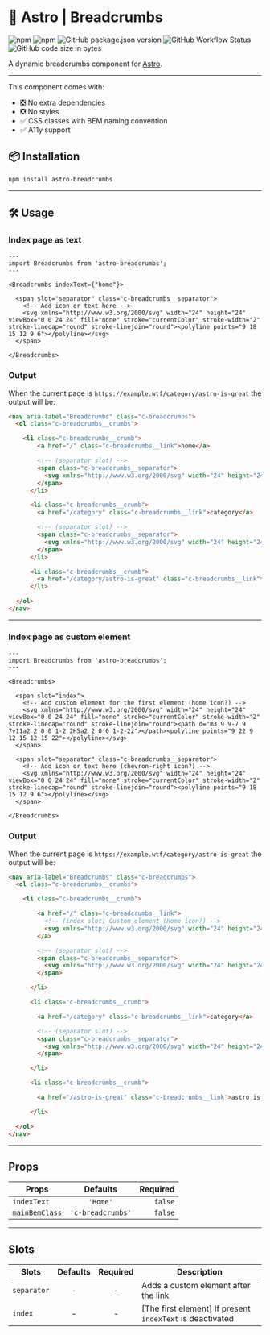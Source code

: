 # 🍞 Astro | Breadcrumbs

![npm](https://img.shields.io/npm/dm/astro-breadcrumbs?logo=npm&style=flat-square)
![npm](https://img.shields.io/npm/v/astro-breadcrumbs?logo=npm&style=flat-square)
![GitHub package.json version](https://img.shields.io/github/package-json/v/felix-berlin/astro-breadcrumbs?label=github&logo=github&style=flat-square)
![GitHub Workflow Status](https://img.shields.io/github/actions/workflow/status/felix-berlin/astro-breadcrumbs/release.yml?label=release&logo=github&style=flat-square)
![GitHub code size in bytes](https://img.shields.io/github/languages/code-size/felix-berlin/astro-breadcrumbs?style=flat-square&logo=github)

A dynamic breadcrumbs component for [Astro](https://astro.build/).

---

This component comes with:

- ❎ No extra dependencies
- ❎ No styles
- ✅ CSS classes with BEM naming convention
- ✅ A11y support

## 📦 Installation

```bash
npm install astro-breadcrumbs
```

---

## 🛠️ Usage

### Index page as text

```astro
---
import Breadcrumbs from 'astro-breadcrumbs';
---

<Breadcrumbs indexText={"home"}>

  <span slot="separator" class="c-breadcrumbs__separator">
    <!-- Add icon or text here -->
    <svg xmlns="http://www.w3.org/2000/svg" width="24" height="24" viewBox="0 0 24 24" fill="none" stroke="currentColor" stroke-width="2" stroke-linecap="round" stroke-linejoin="round"><polyline points="9 18 15 12 9 6"></polyline></svg>
  </span>

</Breadcrumbs>

```

### Output

When the current page is `https://example.wtf/category/astro-is-great` the output will be:

```html
<nav aria-label="Breadcrumbs" class="c-breadcrumbs">
  <ol class="c-breadcrumbs__crumbs">

    <li class="c-breadcrumbs__crumb">
        <a href="/" class="c-breadcrumbs__link">home</a>

        <!-- (separator slot) -->
        <span class="c-breadcrumbs__separator">
          <svg xmlns="http://www.w3.org/2000/svg" width="24" height="24" viewBox="0 0 24 24" fill="none" stroke="currentColor" stroke-width="2" stroke-linecap="round" stroke-linejoin="round"><polyline points="9 18 15 12 9 6"></polyline></svg>
        </span>
      </li>

      <li class="c-breadcrumbs__crumb">
        <a href="/category" class="c-breadcrumbs__link">category</a>

        <!-- (separator slot) -->
        <span class="c-breadcrumbs__separator">
          <svg xmlns="http://www.w3.org/2000/svg" width="24" height="24" viewBox="0 0 24 24" fill="none" stroke="currentColor" stroke-width="2" stroke-linecap="round" stroke-linejoin="round"><polyline points="9 18 15 12 9 6"></polyline></svg>
        </span>
      </li>

      <li class="c-breadcrumbs__crumb">
        <a href="/category/astro-is-great" class="c-breadcrumbs__link">astro is great</a>
      </li>

  </ol>
</nav>
```

---

### Index page as custom element

```astro
---
import Breadcrumbs from 'astro-breadcrumbs';
---

<Breadcrumbs>

  <span slot="index">
    <!-- Add custom element for the first element (home icon?) -->
    <svg xmlns="http://www.w3.org/2000/svg" width="24" height="24" viewBox="0 0 24 24" fill="none" stroke="currentColor" stroke-width="2" stroke-linecap="round" stroke-linejoin="round"><path d="m3 9 9-7 9 7v11a2 2 0 0 1-2 2H5a2 2 0 0 1-2-2z"></path><polyline points="9 22 9 12 15 12 15 22"></polyline></svg>
  </span>

  <span slot="separator" class="c-breadcrumbs__separator">
    <!-- Add icon or text here (chevron-right icon?) -->
    <svg xmlns="http://www.w3.org/2000/svg" width="24" height="24" viewBox="0 0 24 24" fill="none" stroke="currentColor" stroke-width="2" stroke-linecap="round" stroke-linejoin="round"><polyline points="9 18 15 12 9 6"></polyline></svg>
  </span>

</Breadcrumbs>

```

### Output

When the current page is `https://example.wtf/category/astro-is-great` the output will be:

```html
<nav aria-label="Breadcrumbs" class="c-breadcrumbs">
  <ol class="c-breadcrumbs__crumbs">

    <li class="c-breadcrumbs__crumb">

        <a href="/" class="c-breadcrumbs__link">
          <!-- (index slot) Custom element (Home icon?) -->
          <svg xmlns="http://www.w3.org/2000/svg" width="24" height="24" viewBox="0 0 24 24" fill="none" stroke="currentColor" stroke-width="2" stroke-linecap="round" stroke-linejoin="round"><path d="m3 9 9-7 9 7v11a2 2 0 0 1-2 2H5a2 2 0 0 1-2-2z"></path><polyline points="9 22 9 12 15 12 15 22"></polyline></svg>
        </a>

        <!-- (separator slot) -->
        <span class="c-breadcrumbs__separator">
          <svg xmlns="http://www.w3.org/2000/svg" width="24" height="24" viewBox="0 0 24 24" fill="none" stroke="currentColor" stroke-width="2" stroke-linecap="round" stroke-linejoin="round"><polyline points="9 18 15 12 9 6"></polyline></svg>
        </span>

      </li>

      <li class="c-breadcrumbs__crumb">

        <a href="/category" class="c-breadcrumbs__link">category</a>

        <!-- (separator slot) -->
        <span class="c-breadcrumbs__separator">
          <svg xmlns="http://www.w3.org/2000/svg" width="24" height="24" viewBox="0 0 24 24" fill="none" stroke="currentColor" stroke-width="2" stroke-linecap="round" stroke-linejoin="round"><polyline points="9 18 15 12 9 6"></polyline></svg>
        </span>

      </li>

      <li class="c-breadcrumbs__crumb">

        <a href="/astro-is-great" class="c-breadcrumbs__link">astro is great</a>

      </li>

  </ol>
</nav>
```

---

## Props

| Props          |     Defaults      | Required |
| -------------- | :---------------: | -------: |
| `indexText`    |     `'Home'`      |  `false` |
| `mainBemClass` | `'c-breadcrumbs'` |  `false` |

---

## Slots

| Slots       | Defaults | Required | Description                                               |
| ----------- | :------: | :------: | --------------------------------------------------------- |
| `separator` |    -     |    -     | Adds a custom element after the link                      |
| `index`     |    -     |    -     | [The first element] If present `indexText` is deactivated |
